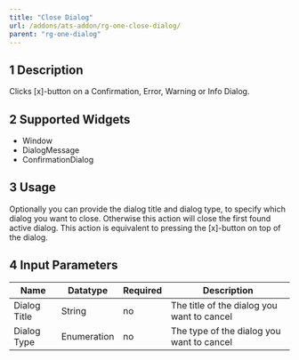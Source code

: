 ```yaml
---
title: "Close Dialog"
url: /addons/ats-addon/rg-one-close-dialog/
parent: "rg-one-dialog"
---
```


## 1 Description

Clicks [x]-button on a Confirmation, Error, Warning or Info Dialog.

## 2 Supported Widgets

* Window
* DialogMessage
* ConfirmationDialog

## 3 Usage

Optionally you can provide the dialog title and dialog type, to specify which dialog you want to close. Otherwise this action will close the first found active dialog.
This action is equivalent to pressing the [x]-button on top of the dialog.       

## 4 Input Parameters

Name | Datatype | Required | Description
--- | --- | --- | ---
Dialog Title | String | no | The title of the dialog you want to cancel
Dialog Type | Enumeration | no | The type of the dialog you want to cancel
